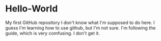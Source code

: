 # Hello-World
My first GitHub repository
I don't know what I'm supposed to do here.
I guess I'm learning how to use github, but I'm not sure. I'm following the guide, which is very comfusing. I don't get it.
